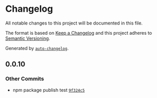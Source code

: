 # Changelog

All notable changes to this project will be documented in this file.

The format is based on [Keep a Changelog](https://keepachangelog.com/en/1.0.0/)
and this project adheres to [Semantic Versioning](https://semver.org/spec/v2.0.0.html).

Generated by [`auto-changelog`](https://github.com/CookPete/auto-changelog).

## 0.0.10

### Other Commits

- npm package publish test [`9f324c5`](https://github.com/SonnyMonroe/github-actions-basics-course/commit/9f324c5cdfc71d4f31eb280e74a6867f1bb8432e)
